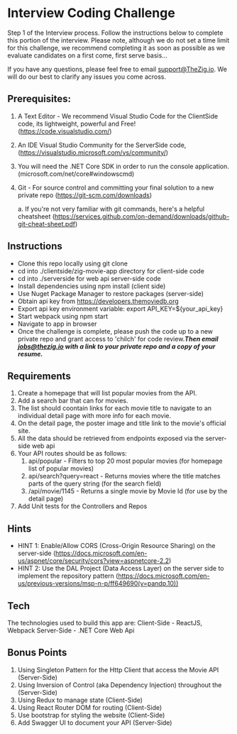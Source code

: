 # Interview Coding Challenge

Step 1 of the Interview process. Follow the instructions below to complete this portion of the interview. 
Please note, although we do not set a time limit for this challenge, we recommend completing it as soon as possible as we evaluate candidates on a first come, first serve basis...

If you have any questions, please feel free to email support@TheZig.io. We will do our best to clarify any issues you come across.


## Prerequisites:

1. A Text Editor - We recommend Visual Studio Code for the ClientSide code, its lightweight, powerful and Free! (https://code.visualstudio.com/)
2. An IDE Visual Studio Community for the ServerSide code, (https://visualstudio.microsoft.com/vs/community/)
3. You will need the .NET Core SDK in order to run the console application. (microsoft.com/net/core#windowscmd)
4. Git - For source control and committing your final solution to a new private repo (https://git-scm.com/downloads) 

    a. If you're not very familiar with git commands, here's a helpful cheatsheet (https://services.github.com/on-demand/downloads/github-git-cheat-sheet.pdf)
        
## Instructions

- Clone this repo locally using git clone
- cd into ./clientside/zig-movie-app directory for client-side code
- cd into ./serverside for web api server-side code
- Install dependencies using npm install (client side)
- Use Nuget Package Manager to restore packages (server-side)
- Obtain api key from https://developers.themoviedb.org
- Export api key environment variable: export API_KEY=${your_api_key}
- Start webpack using npm start
- Navigate to app in browser
- Once the challenge is complete, please push the code up to a new private repo and grant access to 'chilch' for code review.***Then email jobs@thezig.io with a link to your private repo and a copy of your resume.***

## Requirements

1. Create a  homepage that will list popular movies from the API. 
2. Add a search bar that can for movies.
3. The list should coontain links for each movie title to navigate to an individual detail page with more info for each movie. 
4. On the detail page, the poster image and title link to the movie's official site.
5. All the data should be retrieved from endpoints exposed via the server-side web api
6. Your API routes should be as follows:
    1. api/popular - Filters to top 20 most popular movies (for homepage list of popular movies)
    2. api/search?query=react - Returns movies where the title matches parts of the query string (for the search field)
    3. /api/movie/1145 - Returns a single movie by Movie Id (for use by the detail page)
7. Add Unit tests for the Controllers and Repos

## Hints

- HINT 1: Enable/Allow CORS (Cross-Origin Resource Sharing) on the server-side (https://docs.microsoft.com/en-us/aspnet/core/security/cors?view=aspnetcore-2.2)
- HINT 2: Use the DAL Project (Data Access Layer) on the server side to implement the repository pattern (https://docs.microsoft.com/en-us/previous-versions/msp-n-p/ff649690(v=pandp.10))


## Tech

The technologies used to build this app are: 
Client-Side - ReactJS, Webpack
Server-Side - .NET Core Web Api 

## Bonus Points
    
1. Using Singleton Pattern for the Http Client that access the Movie API (Server-Side)
2. Using Inversion of Control (aka Dependency Injection) throughout the (Server-Side)
3. Using Redux to manage state (Client-Side)
4. Using React Router DOM for routing (Client-Side)
5. Use bootstrap for styling the website (Client-Side)
6. Add Swagger UI to document your API (Server-Side)

